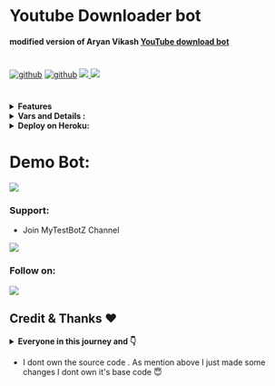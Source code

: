 # Youtube Downloader bot
#### modified version of Aryan Vikash [YouTube download bot](https://github.com/aryanvikash/Youtube-Downloader-Bot)

#

<p align="left">
<a href="https://github.com/OO7ROBOT/YouTubeDownloaderBot/stargazers"><img alt="github" src="https://img.shields.io/github/stars/OO7ROBOT/YouTubeDownloaderBot?style=flat-square&color=yellow"/></a>
<a href="https://github.com/OO7ROBOT/YouTubeDownloaderBot/fork"><img alt="github" src="https://img.shields.io/github/forks/OO7ROBOT/YouTubeDownloaderBot?style=flat-square&color=orange"/></a>     
  <a href="https://github.com/OO7ROBot/YouTubeDownloaderBot/stargazers">
    <img src="https://img.shields.io/github/stars/OO7ROBot/YouTubeDownloaderBot?style=social">
  </a>
  <a href="https://github.com/OO7ROBot/YouTubeDownloaderBot/fork">
    <img src="https://img.shields.io/github/forks/OO7ROBot/YouTubeDownloaderBot?label=Fork&style=social">
  </a>  
</p>


#

<details>
  <summary><b>Features</b></summary>
  
- [x] Lightning Fast Download

- [ ] YouTube Shorts video

- [ ] Playlist support
</details>


<details>
  <summary><b>Vars and Details :</b></summary>

`API_ID` : Goto [my.telegram.org](https://my.telegram.org) to obtain this.

`API_HASH` : Goto [my.telegram.org](https://my.telegram.org) to obtain this.

`BOT_TOKEN` : Get the bot token from [@BotFather](https://telegram.dog/BotFather)
  
`AUTH_USERS` : Get your user id, Goto [@MissRose_bot](https://telegram.me/MissRose_bot) and type `/id`
</details>

<details>
  <summary><b>Deploy on Heroku:</b></summary>


1. Fork This Repo <br>
2. Click on the button to Deploy and fill the variables <br>
  
Press the below button to  deploy on Heroku <br>
  
[![Deploy](https://www.herokucdn.com/deploy/button.svg)](https://heroku.com/deploy?template=https://github.com/Masterrockieie/sakura-music)


</details>

# Demo Bot:
<a href="https://telegram.me/TG_Utubebot"><img src="https://img.shields.io/badge/@TG_Utubebot-1a66ff?style=for-the-badge&logo=telegram&logoColor=white"></a>

### Support:

* Join MyTestBotZ Channel

<a href="https://telegram.me/MyTestBotZ"><img src="https://img.shields.io/badge/Telegram-Join%20Telegram%20Channel-blue.svg?logo=telegram"></a>

### Follow on:

<p align="left">
<a href="https://github.com/OO7ROBot"><img src="https://img.shields.io/badge/GitHub-Follow%20on%20GitHub-inactive.svg?logo=github"></a>
</p>

## Credit & Thanks ❤️
<details>
  <summary><b>Everyone in this journey and 👇</b></summary>
  
* [Aryan Vikash](https://github.com/aryanvikash) Original base Repo Owner
* [Spechide](https://telegram.dog/SpEcHIDe) for his [AnyDlBot](https://github.com/SpEcHiDe/AnyDLBot)
* [Meeee](https://telegram.me/OO7ROBot) for No Reason 😌
</details>

* I dont own the source code . As mention above I just made some changes I dont own it's base code 😇
